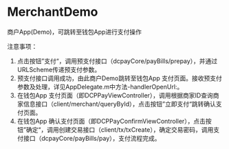 # MerchantDemo
商户App(Demo)，可跳转至钱包App进行支付操作

注意事项：
1. 点击按钮”支付“，调用预支付接口（dcpayCore/payBills/prepay），并通过URLScheme传递预支付参数。
2. 预支付接口调用成功，由此商户Demo跳转至钱包App 支付页面。接收预支付参数及处理，详见AppDelegate.m中方法-handlerOpenUrl:。
3. 在钱包App 支付页面（即DCPPayViewController），调用根据商家ID查询商家信息接口（client/merchant/queryById），点击按钮”立即支付“跳转确认支付页面。
4. 在钱包App 确认支付页面（即DCPPayConfirmViewController），点击按钮”确定“，调用创建交易接口（client/tx/txCreate），确定交易密码，调用支付接口（dcpayCore/payBills/pay），支付流程完成。

